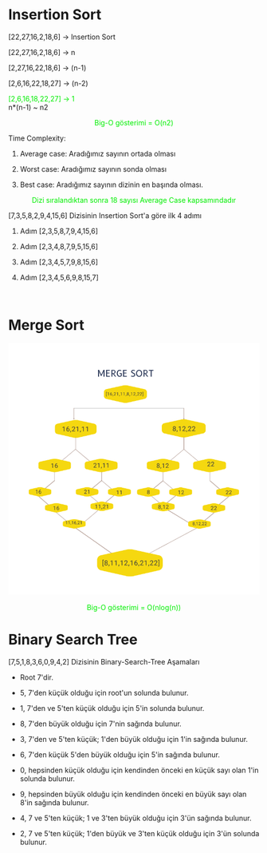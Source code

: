 
# Insertion Sort 

[22,27,16,2,18,6] -> Insertion Sort 

[22,27,16,2,18,6] -> n

[2,27,16,22,18,6] -> (n-1)

[2,6,16,22,18,27] -> (n-2)

<font color="gree">[2,6,16,18,22,27] -> 1 </font>  <br>  n*(n-1) ~ n2 <font color="gree"><p align = "center"> Big-O gösterimi = O(n2) </p> </font>

Time Complexity: 


1. Average case: Aradığımız sayının ortada olması

2. Worst case: Aradığımız sayının sonda olması 

3. Best case: Aradığımız sayının dizinin en başında olması.


<font color="gree"><p align = "center">Dizi sıralandıktan sonra 18 sayısı Average Case kapsamındadır </p> </font>

[7,3,5,8,2,9,4,15,6] Dizisinin Insertion Sort'a göre ilk 4 adımı


1. Adım [2,3,5,8,7,9,4,15,6]

2. Adım [2,3,4,8,7,9,5,15,6]

3. Adım [2,3,4,5,7,9,8,15,6]

4. Adım [2,3,4,5,6,9,8,15,7]


<br>

# Merge Sort 

<p align = "center">
  <img src = "https://github.com/azizaykut/VeriYapilari-Algoritmalar/blob/main/VeriYap%C4%B1lar%C4%B1-Algoritmalar/img/merge.png">
</p>

<font color="gree"><p align = "center"> Big-O gösterimi = O(nlog(n)) </p> </font>

# Binary Search Tree 

[7,5,1,8,3,6,0,9,4,2] Dizisinin Binary-Search-Tree Aşamaları

- Root 7'dir.

- 5, 7'den küçük olduğu için root'un solunda bulunur.

- 1, 7'den ve 5'ten küçük olduğu için 5'in solunda bulunur.

- 8, 7'den büyük olduğu için 7'nin sağında bulunur.

- 3, 7'den ve 5'ten küçük; 1'den büyük olduğu için 1'in sağında bulunur.

- 6, 7'den küçük 5'den büyük olduğu için 5'in sağında bulunur.

- 0, hepsinden küçük olduğu için kendinden önceki en küçük sayı olan 1'in solunda bulunur.

- 9, hepsinden büyük olduğu için kendinden önceki en büyük sayı olan 8'in sağında bulunur.

- 4, 7 ve 5'ten küçük; 1 ve 3'ten büyük olduğu için 3'ün sağında bulunur.

- 2, 7 ve 5'ten küçük; 1'den büyük ve 3'ten küçük olduğu için 3'ün solunda bulunur.

